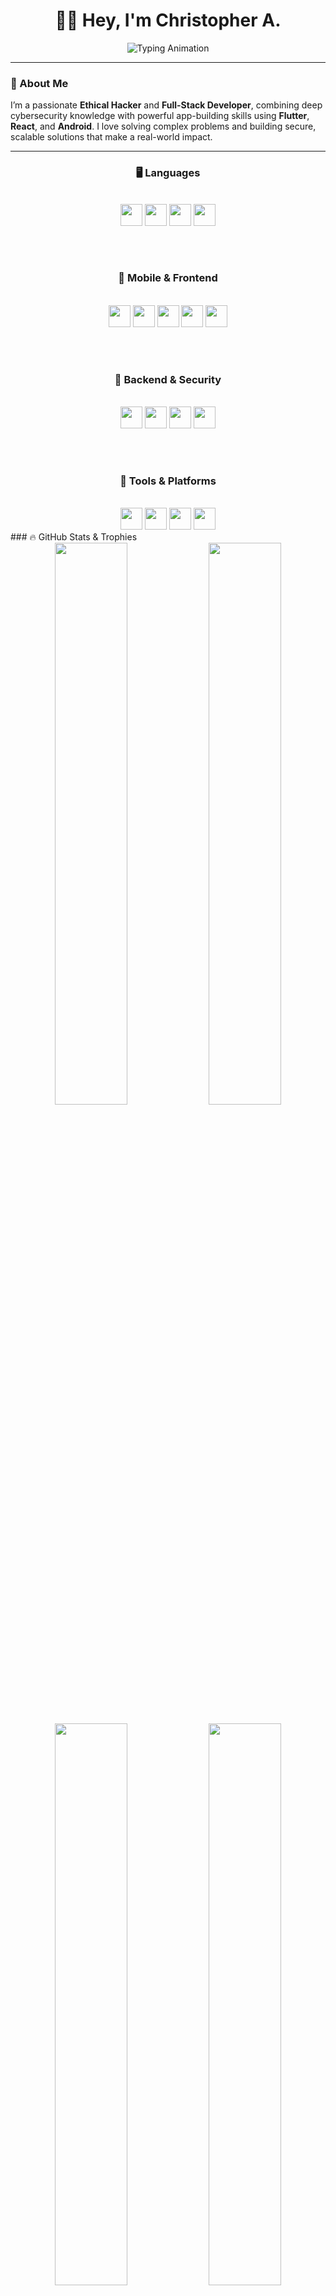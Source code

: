 <h1 align="center">🧑‍💻 Hey, I'm Christopher A.</h1>

<p align="center">
  <img src="https://readme-typing-svg.demolab.com?font=Fira+Code&duration=3000&pause=1000&color=#69F0AE&center=true&vCenter=true&width=500&lines=Ethical+Hacker;Flutter+Developer;React.js+Developer;Penetration+Tester;Android+App+Developer;Cybersecurity+Expert" alt="Typing Animation" />
</p>

---

### 🚀 About Me

I’m a passionate **Ethical Hacker** and **Full-Stack Developer**, combining deep cybersecurity knowledge with powerful app-building skills using **Flutter**, **React**, and **Android**. I love solving complex problems and building secure, scalable solutions that make a real-world impact.

---

<div align="center">

### 🖥️ **Languages**
<br>
<img src="https://img.shields.io/badge/C++-000000?style=for-the-badge&logo=c%2B%2B&logoColor=orange" height="35px" />
<img src="https://img.shields.io/badge/Java-000000?style=for-the-badge&logo=java&logoColor=orange" height="35px" />
<img src="https://img.shields.io/badge/Python-000000?style=for-the-badge&logo=python&logoColor=orange" height="35px" />
<img src="https://img.shields.io/badge/JavaScript-000000?style=for-the-badge&logo=javascript&logoColor=orange" height="35px" />

<br><br>

### 📱 **Mobile & Frontend**
<br>
<img src="https://img.shields.io/badge/Flutter-000000?style=for-the-badge&logo=flutter&logoColor=orange" height="35px" />
<img src="https://img.shields.io/badge/React-000000?style=for-the-badge&logo=react&logoColor=orange" height="35px" />
<img src="https://img.shields.io/badge/Android-000000?style=for-the-badge&logo=android&logoColor=orange" height="35px" />
<img src="https://img.shields.io/badge/HTML-000000?style=for-the-badge&logo=html5&logoColor=orange" height="35px" />
<img src="https://img.shields.io/badge/CSS-000000?style=for-the-badge&logo=css3&logoColor=orange" height="35px" />

<br><br>

### 🔐 **Backend & Security**
<br>
<img src="https://img.shields.io/badge/Firebase-000000?style=for-the-badge&logo=firebase&logoColor=orange" height="35px" />
<img src="https://img.shields.io/badge/Node.js-000000?style=for-the-badge&logo=node.js&logoColor=orange" height="35px" />
<img src="https://img.shields.io/badge/Express.js-000000?style=for-the-badge&logo=express&logoColor=orange" height="35px" />
<img src="https://img.shields.io/badge/Cybersecurity-000000?style=for-the-badge&logo=hackthebox&logoColor=orange" height="35px" />

<br><br>

### 🧩 **Tools & Platforms**
<br>
<img src="https://img.shields.io/badge/Postman-000000?style=for-the-badge&logo=postman&logoColor=orange" height="35px" />
<img src="https://img.shields.io/badge/Git-000000?style=for-the-badge&logo=git&logoColor=orange" height="35px" />
<img src="https://img.shields.io/badge/GitHub-000000?style=for-the-badge&logo=github&logoColor=orange" height="35px" />
<img src="https://img.shields.io/badge/VS%20Code-000000?style=for-the-badge&logo=visualstudiocode&logoColor=orange" height="35px" />

</div>
### 🔥 GitHub Stats & Trophies

<div align="center">
  <img src="https://github-readme-stats.vercel.app/api?username=CHRIS-7777&show_icons=true&theme=dark&icon_color=orange&title_color=orange&text_color=ffffff&bg_color=000000" width="48%" />
  <img src="https://github-readme-streak-stats.herokuapp.com?user=CHRIS-7777&theme=black-ice&ring=orange&fire=orange&currStreakLabel=orange" width="48%" />
  <br><br>
  <img src="https://github-readme-stats.vercel.app/api/top-langs/?username=CHRIS-7777&layout=compact&theme=dark&title_color=orange&text_color=ffffff&bg_color=000000" width="48%" />
  <img src="https://github-profile-trophy.vercel.app/?username=CHRIS-7777&theme=algolia&row=1&margin-w=15&no-frame=true" width="48%" />
</div>

---

### 📌 Featured Projects

- 🧩 **Word Quest App** – A word puzzle game built with Flutter.  
- 🎵 **Spotify Clone** – A Flutter-based music streaming UI/UX replica.  
- 🔧 **API Testing Tool** – Postman-style API tester with advanced debugging.  
- 🧠 **MCQ Quiz App** – Multiplayer real-time quiz using Firestore.

---

### 🌐 Let's Connect

<div align="center">
  <a href="https://www.linkedin.com/in/chris-2oo4/">
    <img src="https://img.shields.io/badge/LinkedIn-black?style=for-the-badge&logo=linkedin&logoColor=orange" />
  </a>
  <a href="https://github.com/CHRIS-7777">
    <img src="https://img.shields.io/badge/GitHub-black?style=for-the-badge&logo=github&logoColor=orange" />
  </a>
  <a href="mailto:christ234r@gmail.com">
    <img src="https://img.shields.io/badge/Gmail-black?style=for-the-badge&logo=gmail&logoColor=orange" />
  </a>
</div>

---

<p align="center"><i>"Build boldly. Secure wisely. Ship responsibly."</i></p>
